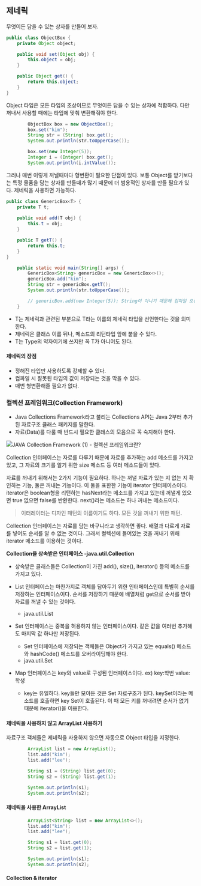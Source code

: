 ## 제네릭

무엇이든 담을 수 있는 상자를 만들어 보자.

```java
public class ObjectBox {
    private Object object;

    public void set(Object obj) {
        this.object = obj;
    }

    public Object get() {
        return this.object;
    }
}
```


Object 타입은 모든 타입의 조상이므로 무엇이든 담을 수 있는 상자에 적합하다. 다만 꺼내서 사용할 때에는 타입에 맞춰 변환해줘야 한다.

```java
        ObjectBox box = new ObjectBox();
        box.set("kim");
        String str = (String) box.get();
        System.out.println(str.toUpperCase());

        box.set(new Integer(5));
        Integer i = (Integer) box.get();
        System.out.println(i.intValue());
```


그러나 매번 이렇게 꺼낼때마다 형변환이 필요한 단점이 있다. 보통 Object를 받기보다는 특정 물품을 담는 상자를 만들때가 많기 때문에 더 범용적인 상자를 만들 필요가 있다. 제네릭을 사용하면 가능하다.

```java
public class GenericBox<T> {
    private T t;
  
    public void add(T obj) {
        this.t = obj;
    }

    public T getT() {
        return this.t;
    }
}
```

```java
    public static void main(String[] args) {
        GenericBox<String> genericBox = new GenericBox<>();
        genericBox.add("kim");
        String str = genericBox.getT();
        System.out.println(str.toUpperCase());

        // genericBox.add(new Integer(5)); String이 아니기 때문에 컴파일 오류 발생
    }
```

* T는 제네릭과 관련된 부분으로 T라는 이름의 제네릭 타입을 선언한다는 것을 의미한다.
* 제네릭은 클래스 이름 뒤나, 메소드의 리턴타입 앞에 붙을 수 있다.
* T는 Type의 약자이기에 쓰지만 꼭 T가 아니어도 된다.


#### 제네릭의 장점

* 정해진 타입만 사용하도록 강제할 수 있다.
* 컴파일 시 잘못된 타입의 값이 저장되는 것을 막을 수 있다.
* 매번 형변환해줄 필요가 없다.


### 컬렉션 프레임워크(Collection Framework)

* Java Collections Framework라고 불리는 Collections API는 Java 2부터 추가된 자료구조 클래스 패키지를 말한다.
* 자료(Data)를 다룰 때 반드시 필요한 클래스의 모음으로 꼭 숙지해야 한다.

![JAVA Collection Framework (1) - 컬렉션 프레임워크란?](https://hudi.blog/static/1bacac1babc556100455a8c64e7658da/e6c4b/2.png)


Collection 인터페이스는 자료를 다루기 때문에 자료를 추가하는 add 메소드를 가지고 있고, 그 자료의 크기를 알기 위한 size 메소드 등 여러 메소드들이 있다.

자료를 꺼내기 위해서는 2가지 기능이 필요하다. 하나는 꺼낼 자료가 있는 지 없는 지 확인하는 기능, 둘은 꺼내는 기능이다. 이 둘을 표한한 기능이 iterator 인터페이스이다. iterator은 boolean형을 리턴하는 hasNext라는 메소드를 가지고 있는데 꺼낼게 있으면 true 없으면 false를 반환한다. next()라는 메소드는 하나 꺼내는 메소드이다.

> 이터레이터는 디자인 패턴의 이름이기도 하다. 모든 것을 꺼내기 위한 패턴.


Collection 인터페이스는 자료를 담는 바구니라고 생각하면 좋다. 배열과 다르게 자료를 넣어도 순서를 알 수 없는 것이다. 그래서 컬렉션에 들어있는 것을 꺼내기 위해 iterator 메소드를 이용하는 것이다.


**Collection을 상속받은 인터페이스 -java.util.Collection**

* 상속받은 클래스들은 Collection이 가진 add(), size(), iterator() 등의 메소드를 가지고 있다.
* List 인터페이스는 마찬가지로 객체를 담아두기 위한 인터페이스인데 특별히 순서를 저장하는 인터페이스이다. 순서를 저장하기 때문에 배열처럼 get으로 순서를 받아 자료를 꺼낼 수 있는 것이다.

  * java.util.List
* Set 인터페이스는 중복을 허용하지 않는 인터페이스이다. 같은 값을 여러번 추가해도 마지막 값 하나만 저장된다.

  * Set 인터페이스에 저장되는 객체들은 Object가 가지고 있는 equals() 메소드와 hashCode() 메소드를 오버라이딩해야 한다.
  * java.util.Set
* Map 인터페이스는 key와 value로 구성된 인터페이스이다. ex) key:학번 value:학생

  * key는 유일하다. key들만 모아둔 것은 Set 자료구조가 된다. keySet이라는 메소드를 호출하면 key Set이 호출된다. 이 때 모든 키를 꺼내려면 순서가 없기 때문에 iterator()을 이용한다.


#### 제네릭을 사용하지 않고 ArrayList 사용하기

자료구조 객체들은 제네릭을 사용하지 않으면 자동으로 Object 타입을 지정한다.

```java
        ArrayList list = new ArrayList();
        list.add("kim");
        list.add("lee");

        String s1 = (String) list.get(0);
        String s2 = (String) list.get(1);

        System.out.println(s1);
        System.out.println(s2);
```


#### 제네릭을 사용한 ArrayList

```java
        ArrayList<String> list = new ArrayList<>();
        list.add("kim");
        list.add("lee");

        String s1 = list.get(0);
        String s2 = list.get(1);

        System.out.println(s1);
        System.out.println(s2);
```


#### Collection & iterator
